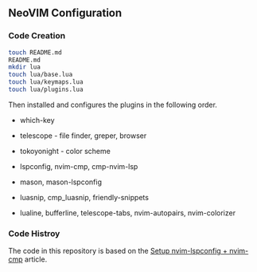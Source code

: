## NeoVIM Configuration

### Code Creation

```bash
touch README.md
README.md
mkdir lua
touch lua/base.lua
touch lua/keymaps.lua
touch lua/plugins.lua
```

Then installed and configures the plugins in the following order.

- which-key
- telescope - file finder, greper, browser
- tokoyonight - color scheme

- lspconfig, nvim-cmp, cmp-nvim-lsp 
- mason, mason-lspconfig
- luasnip, cmp_luasnip, friendly-snippets 
- lualine, bufferline, telescope-tabs, nvim-autopairs, nvim-colorizer

### Code Histroy

The code in this repository is based on the
[Setup nvim-lspconfig + nvim-cmp](https://vonheikemen.github.io/devlog/tools/setup-nvim-lspconfig-plus-nvim-cmp/)
article.
